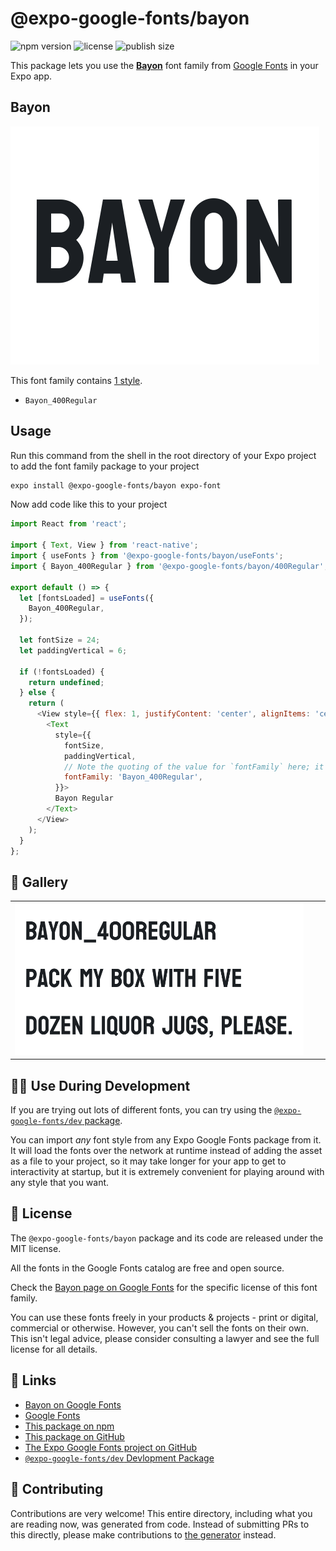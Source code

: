 # @expo-google-fonts/bayon

![npm version](https://flat.badgen.net/npm/v/@expo-google-fonts/bayon)
![license](https://flat.badgen.net/github/license/expo/google-fonts)
![publish size](https://flat.badgen.net/packagephobia/install/@expo-google-fonts/bayon)

This package lets you use the [**Bayon**](https://fonts.google.com/specimen/Bayon) font family from [Google Fonts](https://fonts.google.com/) in your Expo app.

## Bayon

![Bayon](./font-family.png)

This font family contains [1 style](#-gallery).

- `Bayon_400Regular`

## Usage

Run this command from the shell in the root directory of your Expo project to add the font family package to your project
```sh
expo install @expo-google-fonts/bayon expo-font
```

Now add code like this to your project
```js
import React from 'react';

import { Text, View } from 'react-native';
import { useFonts } from '@expo-google-fonts/bayon/useFonts';
import { Bayon_400Regular } from '@expo-google-fonts/bayon/400Regular';

export default () => {
  let [fontsLoaded] = useFonts({
    Bayon_400Regular,
  });

  let fontSize = 24;
  let paddingVertical = 6;

  if (!fontsLoaded) {
    return undefined;
  } else {
    return (
      <View style={{ flex: 1, justifyContent: 'center', alignItems: 'center' }}>
        <Text
          style={{
            fontSize,
            paddingVertical,
            // Note the quoting of the value for `fontFamily` here; it expects a string!
            fontFamily: 'Bayon_400Regular',
          }}>
          Bayon Regular
        </Text>
      </View>
    );
  }
};

```

## 🔡 Gallery


||||
|-|-|-|
|![Bayon_400Regular](.//400Regular/Bayon_400Regular.ttf.png)||||


## 👩‍💻 Use During Development

If you are trying out lots of different fonts, you can try using the [`@expo-google-fonts/dev` package](https://github.com/expo/google-fonts/tree/master/font-packages/dev#readme).

You can import *any* font style from any Expo Google Fonts package from it. It will load the fonts
over the network at runtime instead of adding the asset as a file to your project, so it may take longer
for your app to get to interactivity at startup, but it is extremely convenient
for playing around with any style that you want.

## 📖 License

The `@expo-google-fonts/bayon` package and its code are released under the MIT license.

All the fonts in the Google Fonts catalog are free and open source.

Check the [Bayon page on Google Fonts](https://fonts.google.com/specimen/Bayon) for the specific license of this font family.

You can use these fonts freely in your products & projects - print or digital, commercial or otherwise. However, you can't sell the fonts on their own. This isn't legal advice, please consider consulting a lawyer and see the full license for all details.

## 🔗 Links

- [Bayon on Google Fonts](https://fonts.google.com/specimen/Bayon)
- [Google Fonts](https://fonts.google.com/)
- [This package on npm](https://www.npmjs.com/package/@expo-google-fonts/bayon)
- [This package on GitHub](https://github.com/expo/google-fonts/tree/master/font-packages/bayon)
- [The Expo Google Fonts project on GitHub](https://github.com/expo/google-fonts)
- [`@expo-google-fonts/dev` Devlopment Package](https://github.com/expo/google-fonts/tree/master/font-packages/dev)

## 🤝 Contributing

Contributions are very welcome! This entire directory, including what you are reading now, was generated from code. Instead of submitting PRs to this directly, please make contributions to [the generator](https://github.com/expo/google-fonts/tree/master/packages/generator) instead.
